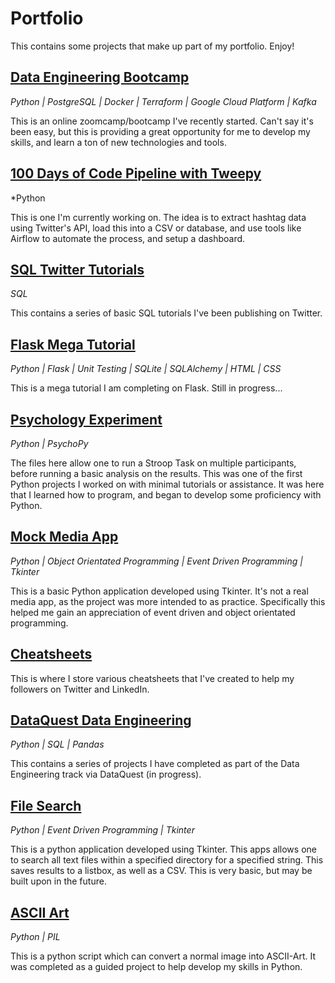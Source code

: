 # Portfolio

This contains some projects that make up part of my portfolio. Enjoy!

## [Data Engineering Bootcamp](https://github.com/ABZ-Aaron/DataEngineerZoomCamp)

*Python | PostgreSQL | Docker | Terraform | Google Cloud Platform | Kafka*

This is an online zoomcamp/bootcamp I've recently started. Can't say it's been easy, but this is providing a great opportunity for me to develop my skills, and learn a ton of new technologies and tools.

## [100 Days of Code Pipeline with Tweepy](https://github.com/ABZ-Aaron/DaysOfCode)

*Python

This is one I'm currently working on. The idea is to extract hashtag data using Twitter's API, load this into a CSV or database, and use tools like Airflow to automate the process, and setup a dashboard.

## [SQL Twitter Tutorials](https://github.com/ABZ-Aaron/SQL-Tutorials)

*SQL*

This contains a series of basic SQL tutorials I've been publishing on Twitter.

## [Flask Mega Tutorial](https://github.com/ABZ-Aaron/Microblog)

*Python | Flask | Unit Testing | SQLite | SQLAlchemy | HTML | CSS*

This is a mega tutorial I am completing on Flask. Still in progress...

## [Psychology Experiment](https://github.com/ABZ-Aaron/Experiment)

*Python | PsychoPy*

The files here allow one to run a Stroop Task on multiple participants, before running a basic analysis on the results. This was one of the first Python projects I worked on with minimal tutorials or assistance. It was here that I learned how to program, and began to develop some proficiency with Python. 

## [Mock Media App](https://github.com/ABZ-Aaron/MediaApp)

*Python | Object Orientated Programming | Event Driven Programming | Tkinter*

This is a basic Python application developed using Tkinter. It's not a real media app, as the project was more intended to as practice. Specifically this helped me gain an appreciation of event driven and object orientated programming. 

## [Cheatsheets](https://github.com/ABZ-Aaron/CheatSheets)

This is where I store various cheatsheets that I've created to help my followers on Twitter and LinkedIn.

## [DataQuest Data Engineering](https://github.com/ABZ-Aaron/DataQuestDE)

*Python | SQL | Pandas*

This contains a series of projects I have completed as part of the Data Engineering track via DataQuest (in progress).

## [File Search](https://github.com/ABZ-Aaron/FileSearch/)

*Python | Event Driven Programming | Tkinter*

This is a python application developed using Tkinter. This apps allows one to search all text files within a specified directory for a specified string. This saves results to a listbox, as well as a CSV. This is very basic, but may be built upon in the future.

## [ASCII Art](https://github.com/ABZ-Aaron/ASCII)

*Python | PIL*

This is a python script which can convert a normal image into ASCII-Art. It was completed as a guided project to help develop my skills in Python.
